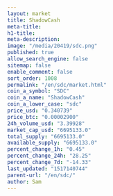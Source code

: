 ```yaml
---
layout: market
title: ShadowCash
meta-title: 
h1-title: 
meta-description: 
image: "/media/20419/sdc.png"
published: true
allow_search_engine: false
sitemap: false
enable_comment: false
sort_order: 1008
permalink: "/en/sdc/market.html"
coin_a_symbol: "SDC"
coin_a_name: "ShadowCash"
coin_a_lower_case: "sdc"
price_usd: "0.340739"
price_btc: "0.00002900"
24h_volume_usd: "3.39928"
market_cap_usd: "6695133.0"
total_supply: "6695133.0"
available_supply: "6695133.0"
percent_change_1h: "0.45"
percent_change_24h: "28.25"
percent_change_7d: "-14.33"
last_updated: "1517140744"
parent-url: "/en/sdc/"
author: Sam
---
```



